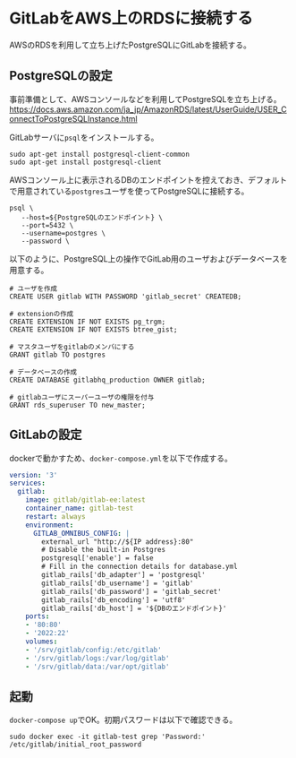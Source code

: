 # GitLabをAWS上のRDSに接続する
AWSのRDSを利用して立ち上げたPostgreSQLにGitLabを接続する。

## PostgreSQLの設定
事前準備として、AWSコンソールなどを利用してPostgreSQLを立ち上げる。  
https://docs.aws.amazon.com/ja_jp/AmazonRDS/latest/UserGuide/USER_ConnectToPostgreSQLInstance.html

GitLabサーバに`psql`をインストールする。
```
sudo apt-get install postgresql-client-common
sudo apt-get install postgresql-client
```

AWSコンソール上に表示されるDBのエンドポイントを控えておき、デフォルトで用意されている`postgres`ユーザを使ってPostgreSQLに接続する。
```
psql \
   --host=${PostgreSQLのエンドポイント} \
   --port=5432 \
   --username=postgres \
   --password \
```

以下のように、PostgreSQL上の操作でGitLab用のユーザおよびデータベースを用意する。
```
# ユーザを作成
CREATE USER gitlab WITH PASSWORD 'gitlab_secret' CREATEDB;

# extensionの作成
CREATE EXTENSION IF NOT EXISTS pg_trgm;
CREATE EXTENSION IF NOT EXISTS btree_gist;

# マスタユーザをgitlabのメンバにする
GRANT gitlab TO postgres

# データベースの作成
CREATE DATABASE gitlabhq_production OWNER gitlab;

# gitlabユーザにスーパーユーザの権限を付与
GRANT rds_superuser TO new_master;
```

## GitLabの設定
dockerで動かすため、`docker-compose.yml`を以下で作成する。
```docker-compose.yml
version: '3'
services:
  gitlab:
    image: gitlab/gitlab-ee:latest
    container_name: gitlab-test
    restart: always
    environment:
      GITLAB_OMNIBUS_CONFIG: |
        external_url "http://${IP address}:80"
        # Disable the built-in Postgres
        postgresql['enable'] = false
        # Fill in the connection details for database.yml
        gitlab_rails['db_adapter'] = 'postgresql'
        gitlab_rails['db_username'] = 'gitlab'
        gitlab_rails['db_password'] = 'gitlab_secret'
        gitlab_rails['db_encoding'] = 'utf8'
        gitlab_rails['db_host'] = '${DBのエンドポイント}'
    ports:
    - '80:80'
    - '2022:22'
    volumes:
    - '/srv/gitlab/config:/etc/gitlab'
    - '/srv/gitlab/logs:/var/log/gitlab'
    - '/srv/gitlab/data:/var/opt/gitlab'
```

## 起動
`docker-compose up`でOK。初期パスワードは以下で確認できる。
```
sudo docker exec -it gitlab-test grep 'Password:' /etc/gitlab/initial_root_password
```
